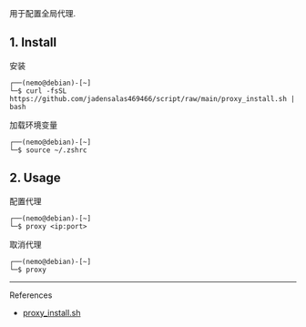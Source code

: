 用于配置全局代理.

## 1. Install

安装

```
┌──(nemo@debian)-[~]
└─$ curl -fsSL https://github.com/jadensalas469466/script/raw/main/proxy_install.sh | bash
```

加载环境变量

```
┌──(nemo@debian)-[~]
└─$ source ~/.zshrc
```

## 2. Usage

配置代理

```
┌──(nemo@debian)-[~]
└─$ proxy <ip:port>
```

取消代理

```
┌──(nemo@debian)-[~]
└─$ proxy
```

---

References

- [proxy_install.sh](https://github.com/jadensalas469466/scripts/blob/main/proxy_install.sh)

